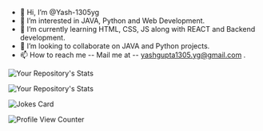 - 👋 Hi, I’m @Yash-1305yg
- 👀 I’m interested in JAVA, Python and Web Development.
- 🌱 I’m currently learning HTML, CSS, JS along with REACT and Backend development.
- 💞️ I’m looking to collaborate on JAVA and Python projects.
- 📫 How to reach me -- Mail me at  -- yashgupta1305.yg@gmail.com .

![Your Repository's Stats](https://github-readme-stats.vercel.app/api?username=Yash-1305yg&show_icons=false)

![Your Repository's Stats](https://github-readme-stats.vercel.app/api/top-langs/?username=Yash-1305yg&theme=blue-red)

![Jokes Card](https://readme-jokes.vercel.app/api)

![Profile View Counter](https://komarev.com/ghpvc/?username=Yash-1305yg)


<!---
Yash-1305yg/Yash-1305yg is a ✨ special ✨ repository because its `README.md` (this file) appears on your GitHub profile.
You can click the Preview link to take a look at your changes.
--->
